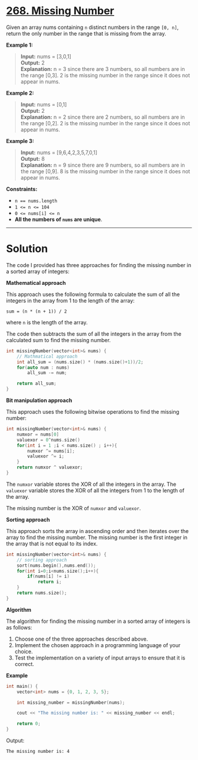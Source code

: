 # [268. Missing Number](https://leetcode.com/problems/missing-number/)
Given an array nums containing `n` distinct numbers in the range `[0, n]`, return the only number in the range that is missing from the array.

**Example 1:**

> **Input:** nums = [3,0,1]<br>
**Output:** 2<br>
**Explanation:** n = 3 since there are 3 numbers, so all numbers are in the range [0,3]. 2 is the missing number in the range since it does not appear in nums.

**Example 2:**

> **Input:** nums = [0,1]<br>
**Output:** 2<br>
**Explanation:** n = 2 since there are 2 numbers, so all numbers are in the range [0,2]. 2 is the missing number in the range since it does not appear in nums.

**Example 3:**

> **Input:** nums = [9,6,4,2,3,5,7,0,1]<br>
**Output:** 8<br>
**Explanation:** n = 9 since there are 9 numbers, so all numbers are in the range [0,9]. 8 is the missing number in the range since it does not appear in nums.
 

**Constraints:**

- `n == nums.length`
- `1 <= n <= 104`
- `0 <= nums[i] <= n`
- **All the numbers of `nums` are unique**.
---
# Solution

The code I provided has three approaches for finding the missing number in a sorted array of integers:

**Mathematical approach**

This approach uses the following formula to calculate the sum of all the integers in the array from 1 to the length of the array:

```
sum = (n * (n + 1)) / 2
```

where `n` is the length of the array.

The code then subtracts the sum of all the integers in the array from the calculated sum to find the missing number.

```c++
int missingNumber(vector<int>& nums) {
    // Mathmatical approach
    int all_sum = (nums.size() * (nums.size()+1))/2;
    for(auto num : nums)
        all_sum -= num;

    return all_sum;
}
```

**Bit manipulation approach**

This approach uses the following bitwise operations to find the missing number:

```cpp
int missingNumber(vector<int>& nums) {
    numxor = nums[0]
    valuexor = 0^nums.size()
    for(int i = 1 ;i < nums.size() ; i++){
        numxor ^= nums[i];
        valuexor ^= i;
    }
    return numxor ^ valuexor;
}
```

The `numxor` variable stores the XOR of all the integers in the array. The `valuexor` variable stores the XOR of all the integers from 1 to the length of the array.

The missing number is the XOR of `numxor` and `valuexor`.

**Sorting approach**

This approach sorts the array in ascending order and then iterates over the array to find the missing number. The missing number is the first integer in the array that is not equal to its index.

```c++
int missingNumber(vector<int>& nums) {
    // sorting approach
    sort(nums.begin(),nums.end());
    for(int i=0;i<nums.size();i++){
        if(nums[i] != i)
            return i;
    }
    return nums.size();
}
```

**Algorithm**

The algorithm for finding the missing number in a sorted array of integers is as follows:

1. Choose one of the three approaches described above.
2. Implement the chosen approach in a programming language of your choice.
3. Test the implementation on a variety of input arrays to ensure that it is correct.

**Example**

```c++
int main() {
    vector<int> nums = {0, 1, 2, 3, 5};

    int missing_number = missingNumber(nums);

    cout << "The missing number is: " << missing_number << endl;

    return 0;
}
```

Output:

```
The missing number is: 4
```